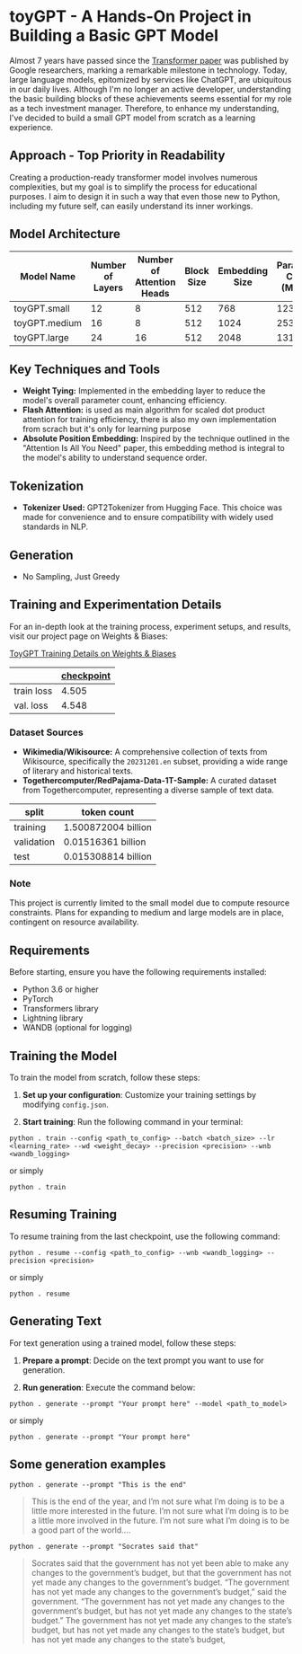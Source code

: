 
# toyGPT - A Hands-On Project in Building a Basic GPT Model

Almost 7 years have passed since the [Transformer paper](https://arxiv.org/abs/1706.03762) was published by Google researchers, marking a remarkable milestone in technology. Today, large language models, epitomized by services like ChatGPT, are ubiquitous in our daily lives. Although I'm no longer an active developer, understanding the basic building blocks of these achievements seems essential for my role as a tech investment manager. Therefore, to enhance my understanding, I've decided to build a small GPT model from scratch as a learning experience.

## Approach - Top Priority in Readability

Creating a production-ready transformer model involves numerous complexities, but my goal is to simplify the process for educational purposes. I aim to design it in such a way that even those new to Python, including my future self, can easily understand its inner workings.


## Model Architecture

| Model Name     | Number of Layers | Number of Attention Heads | Block Size | Embedding Size | Parameter Count (Million) |
|----------------|------------------|---------------------------|------------|----------------|---------------------------|
| toyGPT.small   | 12               | 8                         | 512        | 768            | 123.70                    |
| toyGPT.medium  | 16               | 8                         | 512        | 1024           | 253.06                    |
| toyGPT.large   | 24               | 16                        | 512        | 2048           | 1311.58                   |

## Key Techniques and Tools

- **Weight Tying:** Implemented in the embedding layer to reduce the model's overall parameter count, enhancing efficiency.
- **Flash Attention:** is used as main algorithm for scaled dot product attention for training efficiency, there is also my own implementation from scrach but it's only for learning purpose
- **Absolute Position Embedding:** Inspired by the technique outlined in the "Attention Is All You Need" paper, this embedding method is integral to the model's ability to understand sequence order.

## Tokenization

- **Tokenizer Used:** GPT2Tokenizer from Hugging Face. This choice was made for convenience and to ensure compatibility with widely used standards in NLP.

## Generation

- No Sampling, Just Greedy

## Training and Experimentation Details

For an in-depth look at the training process, experiment setups, and results, visit our project page on Weights & Biases:

[ToyGPT Training Details on Weights & Biases](https://wandb.ai/dwidlee/toygpt/overview?workspace=user-dwidlee)

||[checkpoint](dwidlee/toygpt/model-99cmyt9l:v29)|
|-|-|
|train loss|4.505|
|val. loss|4.548|

### Dataset Sources

- **Wikimedia/Wikisource:** A comprehensive collection of texts from Wikisource, specifically the `20231201.en` subset, providing a wide range of literary and historical texts.
- **Togethercomputer/RedPajama-Data-1T-Sample:** A curated dataset from Togethercomputer, representing a diverse sample of text data.

|split|token count|
|-|-|
|training| 1.500872004 billion|
|validation| 0.01516361 billion|
|test | 0.015308814 billion|

### Note

This project is currently limited to the small model due to compute resource constraints. Plans for expanding to medium and large models are in place, contingent on resource availability.

## Requirements

Before starting, ensure you have the following requirements installed:

- Python 3.6 or higher
- PyTorch
- Transformers library
- Lightning library
- WANDB (optional for logging)

## Training the Model

To train the model from scratch, follow these steps:

1. **Set up your configuration**: Customize your training settings by modifying `config.json`.

2. **Start training**: Run the following command in your terminal:

```shell
python . train --config <path_to_config> --batch <batch_size> --lr <learning_rate> --wd <weight_decay> --precision <precision> --wnb <wandb_logging>
```

or simply

```shell
python . train
```

## Resuming Training

To resume training from the last checkpoint, use the following command:

```shell
python . resume --config <path_to_config> --wnb <wandb_logging> --precision <precision>
```

or simply

```shell
python . resume
```

## Generating Text

For text generation using a trained model, follow these steps:

1. **Prepare a prompt**: Decide on the text prompt you want to use for generation.

2. **Run generation**: Execute the command below:

```shell
python . generate --prompt "Your prompt here" --model <path_to_model>
```

or simply

```shell
python . generate --prompt "Your prompt here"
```

## Some generation examples

```shell
python . generate --prompt "This is the end"
```

> This is the end of the year, and I’m not sure what I’m doing is to be a little more interested in the future. I’m not sure what I’m doing is to be a little more involved in the future. I’m not sure what I’m doing is to be a good part of the world....

```shell
python . generate --prompt "Socrates said that"
```

> Socrates said that the government has not yet been able to make any changes to the government’s budget, but that the government has not yet made any changes to the government’s budget. “The government has not yet made any changes to the government’s budget,” said the government. “The government has not yet made any changes to the government’s budget, but has not yet made any changes to the state’s budget.” The government has not yet made any changes to the state’s budget, but has not yet made any changes to the state’s budget, but has not yet made any changes to the state’s budget,
